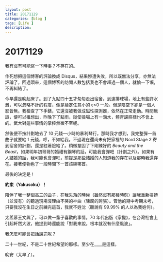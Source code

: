 ```yaml
---
layout: post
title: 20171129
categories: [blog ]
tags: [Life ]
description:
---
```


# 20171129

我有沒有可能寫一下時事？不存在的。

作死想把這個博客的評論換成 Disqus，結果慘遭失敗，所以既無法分享，亦無法評論了。回過頭來，這個博客的訪問人數包括我也不會超過一個人，就偷一下懶，不再糾結了。

今早還是晚起床了。到了九點四十五才匆匆走出宿舍，到達排球場，地上有些許水灘，可以忽略不計的程度，像是給定任意小的 ε>0 一般。但是陰空下卻是一個人影皆無。我檢查了下手錶，它還沒被我做成磁性探測器，依然在正常走動。時間無誤，便可以推想出，昨晚下了點雨，縱使操場上有一滴水，體育課照樣也不會上的。武大對這些事情的掌控無微不至呢。

然後便不按計劃地去了 10 元錢一小時的暴利琴行。那時我才想到，我完整彈一首曲子就要給 1 元錢，哼，不如給我。不過現在還尚未有把家裡的 Nord Stage 2 寄到宿舍的計劃，還是紅著臉給了。稍微鞏固了下剛練好的 *Beauty and the Beast*，如果明年初哥哥的婚禮有鋼琴的話，可能我會彈吧（計劃之外）。如果有人結婚的話，我可能也會彈吧，前提是那些結婚的人知道我的存在以及那時我還存在。接著便物色了一段時間下一首該練哪首。

最後的決定是！

**約束（Yakusoku）！**

陪伴了我一整個高三的曲子，在我失落的時候（雖然沒有那種時刻）讓我重新拼搏（並沒有）的聽過現場沒理由不哭的神曲（陳腐的誇張）。管他的期中考期末考，只要我沒在生日之前練完這首，我就不姓沈（聽說有 99.99% 的人以為我姓何）。

太羨慕王文興了，可以做一輩子喜歡的事情。70 年代出版《家變》，在台灣社會上引起軒然大波，他提到時還能說「對我來說，根本就沒有什麼風波」。

我怎麼可能會把話說完呢？

二十一世紀，不是二十世紀希望的那樣。至少在____是這樣。

晚安（太早了）。
